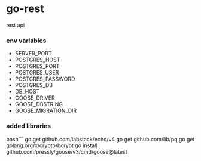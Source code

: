 # go-rest
rest api

### env variables
- SERVER_PORT
- POSTGRES_HOST
- POSTGRES_PORT
- POSTGRES_USER
- POSTGRES_PASSWORD
- POSTGRES_DB
- DB_HOST
- GOOSE_DRIVER
- GOOSE_DBSTRING
- GOOSE_MIGRATION_DIR

### added libraries
bash```
go get github.com/labstack/echo/v4
go get github.com/lib/pq
go get golang.org/x/crypto/bcrypt
go install github.com/pressly/goose/v3/cmd/goose@latest
```
